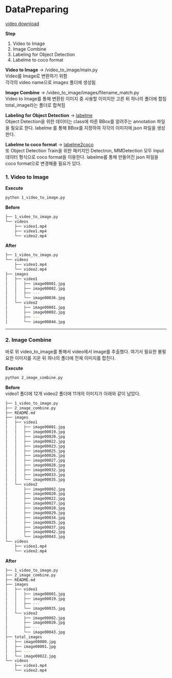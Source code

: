 # DataPreparing

[video download](https://drive.google.com/drive/folders/1JMNrVw1mT3RG_oeOvqmBvt9Hy4ftxwVO?usp=sharing)

**Step**

1. Video to Image
2. Image Combine
3. Labeling for Object Detection
4. Labelme to coco format

**Video to Image** -> /video_to_image/main.py  
Video를 Image로 변환하기 위함  
각각의 video name으로 images 폴더에 생성됨

**Image Combine** -> /video_to_image/images/filename_match.py  
Video to Image를 통해 변환된 이미지 중 사용할 이미지만 고른 뒤 하나의 폴더에 합침 total_image라는 폴더로 합쳐짐

**Labeling for Object Detection** -> [labelme](https://github.com/wkentaro/labelme)   
Object Detection을 위한 데이터는 class에 따른 BBox를 알려주는 annotation 파일을 필요로 한다. labelme 를 통해 BBox를 지정하여 각각의 이미지에 json 파일을 생성한다.

**Labelme to coco format** -> [labelme2coco](https://github.com/fcakyon/labelme2coco)  
또 Object Detection Train을 위한 패키지인 Detectron, MMDetection 모두 Input 데이터 형식으로 coco format을 이용한다. labelme를 통해 만들어진 json 파일을 coco format으로 변경해줄 필요가 있다.

### 1. Video to Image

**Execute**

```bash
python 1_video_to_image.py
```

**Before**

```bash
├── 1_video_to_image.py
└── videos
    ├── video1.mp4
    ├── video1.mp4
    └── video2.mp4
```

**After**

```bash
├── 1_video_to_image.py
└── videos
    ├── video1.mp4
    └── video2.mp4
├── images
│   ├── video1
│   │   ├── image00001.jpg
│   │   ├── image00002.jpg
│   │   ├── ---
│   │   └── image00036.jpg
│   └── video2
│       ├── image00001.jpg
│       ├── image00002.jpg
│       ├── --- 
│       └── image00044.jpg

```

---

### 2. Image Combine

바로 위 video_to_image를 통해서 video에서 image를 추출했다. 여기서 필요한 불필요한 이미지를 지운 뒤 하나의 폴더에 전체 이미지를 합친다.

**Execute**

```bash
python 2_image_combine.py
```

**Before**  
video1 폴더에 12개 video2 폴더에 11개의 이미지가 아래와 같이 남았다.

```bash
├── 1_video_to_image.py
├── 2_image_combine.py
├── README.md
├── images
│   ├── video1
│   │   ├── image00001.jpg
│   │   ├── image00019.jpg
│   │   ├── image00020.jpg
│   │   ├── image00022.jpg
│   │   ├── image00023.jpg
│   │   ├── image00025.jpg
│   │   ├── image00026.jpg
│   │   ├── image00027.jpg
│   │   ├── image00028.jpg
│   │   ├── image00032.jpg
│   │   ├── image00033.jpg
│   │   └── image00035.jpg
│   └── video2
│       ├── image00002.jpg
│       ├── image00020.jpg
│       ├── image00022.jpg
│       ├── image00027.jpg
│       ├── image00028.jpg
│       ├── image00029.jpg
│       ├── image00034.jpg
│       ├── image00035.jpg
│       ├── image00037.jpg
│       ├── image00042.jpg
│       └── image00043.jpg
└── videos
    ├── video1.mp4
    └── video2.mp4
```

**After**

```bash
├── 1_video_to_image.py
├── 2_image_combine.py
├── README.md
├── images
│   ├── video1
│   │   ├── image00001.jpg
│   │   ├── image00019.jpg
│   │   ├── ---
│   │   └── image00035.jpg
│   └── video2
│       ├── image00002.jpg
│       ├── image00020.jpg
│       ├── ---
│       └── image00043.jpg
├── total_images
│   ├── image00000.jpg
│   ├── image00001.jpg
│   ├── ---
│   └── image00022.jpg
└── videos
    ├── video1.mp4
    └── video2.mp4

```